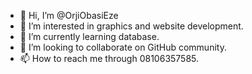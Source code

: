 - 👋 Hi, I’m @OrjiObasiEze
- 👀 I’m interested in graphics and website development.
- 🌱 I’m currently learning database.
- 💞️ I’m looking to collaborate on GitHub community.
- 📫 How to reach me through 08106357585.

<!---
OrjiObasiEze/OrjiObasiEze is a ✨ special ✨ repository because its `README.md` (this file) appears on your GitHub profile.
You can click the Preview link to take a look at your changes.
--->
